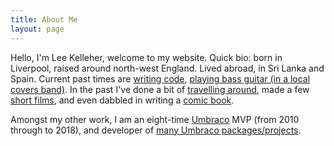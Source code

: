 ```yaml
---
title: About Me
layout: page
---
```


Hello, I'm Lee Kelleher, welcome to my website. Quick bio: born in Liverpool, raised around north-west England. Lived abroad, in Sri Lanka and Spain. Current past times are [writing code](https://github.com/leekelleher), [playing bass guitar (in a local covers band)](https://thedysfunctions.uk/). In the past I've done a bit of [travelling around](https://www.lee-and-lucy.com/), made a few [short films](https://www.youtube.com/user/vertino), and even dabbled in writing a [comic book](http://www.lulu.com/spotlight/vertino).

Amongst my other work, I am an eight-time [Umbraco](https://umbraco.com) MVP (from 2010 through to 2018), and developer of [many Umbraco packages/projects](https://our.umbraco.org/member/3042#created).
